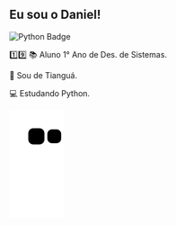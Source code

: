 ## Eu sou o Daniel! 
![Python Badge](https://img.shields.io/badge/Python-FFD43B?style=for-the-badge&logo=python&logoColor=blue)

:one::nine:
:books: Aluno 1° Ano de Des. de Sistemas.

:house_with_garden: Sou de Tianguá.

:computer:  Estudando Python.

![Snake animation](https://github.com/Dannmlo/Dannmlo/blob/output/github-contribution-grid-snake.svg)


